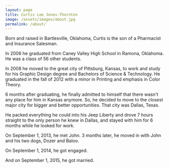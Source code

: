 ```yaml
---
layout: page
title: Curtis Lee Jones-Thornton
image: /assets/images/about.jpg
permalink: /about/
---
```


Born and raised in Bartlesville, Oklahoma, Curtis is the son of a Pharmacist and Insurance Salesman.

In 2006 he graduated from Caney Valley High School in Ramona, Oklahoma. He was a class of 56 other students.

In 2008 he moved to the great city of Pittsburg, Kansas, to work and study for his Graphic Design degree and Bachelors of Science & Technology. He graduated in the fall of 2012 with a minor in Printing and emphasis in Color Theory.

6 months after graduating, he finally admitted to himself that there wasn't any place for him in Kansas anymore. So, he decided to move to the closest major city for bigger and better opportunities. That city was Dallas, Texas.

He packed everything he could into his Jeep Liberty and drove 7 hours straight to the only person he knew in Dallas, and stayed with him for 6 months while he looked for work.

On September 1, 2013, he met John. 3 months later, he moved in with John and his two dogs, Dozer and Baloo.

On September 1, 2014, he got engaged.

And on September 1, 2015, he got married.
